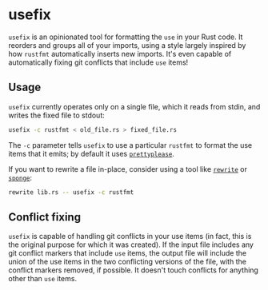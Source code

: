 # usefix

`usefix` is an opinionated tool for formatting the `use` in your Rust code. It reorders and groups all of your imports, using a style largely inspired by how `rustfmt` automatically inserts new imports. It's even capable of automatically fixing git conflicts that include `use` items!

## Usage

`usefix` currently operates only on a single file, which it reads from stdin, and writes the fixed file to stdout:

```bash
usefix -c rustfmt < old_file.rs > fixed_file.rs
```

The `-c` parameter tells `usefix` to use a particular `rustfmt` to format the use items that it emits; by default it uses [`prettyplease`](https://docs.rs/prettyplease/latest/prettyplease/).

If you want to rewrite a file in-place, consider using a tool like [`rewrite`](https://github.com/Lucretiel/rewrite) or [`sponge`](https://linux.die.net/man/1/sponge):

```bash
rewrite lib.rs -- usefix -c rustfmt
```

## Conflict fixing

`usefix` is capable of handling git conflicts in your use items (in fact, this is the original purpose for which it was created). If the input file includes any git conflict markers that include `use` items, the output file will include the union of the use items in the two conflicting versions of the file, with the conflict markers removed, if possible. It doesn't touch conflicts for anything other than `use` items.
